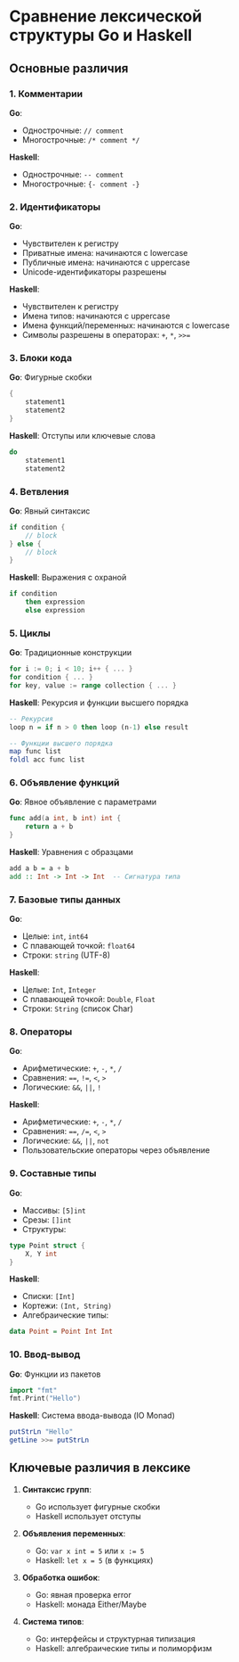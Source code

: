 # Сравнение лексической структуры Go и Haskell

## Основные различия

### 1. Комментарии
**Go**:
- Однострочные: `// comment`
- Многострочные: `/* comment */`

**Haskell**:
- Однострочные: `-- comment`
- Многострочные: `{- comment -}`

### 2. Идентификаторы
**Go**:
- Чувствителен к регистру
- Приватные имена: начинаются с lowercase
- Публичные имена: начинаются с uppercase
- Unicode-идентификаторы разрешены

**Haskell**:
- Чувствителен к регистру
- Имена типов: начинаются с uppercase
- Имена функций/переменных: начинаются с lowercase
- Символы разрешены в операторах: `+`, `*`, `>>=`

### 3. Блоки кода
**Go**: Фигурные скобки
```go
{
    statement1
    statement2
}
```

**Haskell**: Отступы или ключевые слова
```haskell
do
    statement1
    statement2
```

### 4. Ветвления
**Go**: Явный синтаксис
```go
if condition {
    // block
} else {
    // block
}
```

**Haskell**: Выражения с охраной
```haskell
if condition
    then expression
    else expression
```

### 5. Циклы
**Go**: Традиционные конструкции
```go
for i := 0; i < 10; i++ { ... }
for condition { ... }
for key, value := range collection { ... }
```

**Haskell**: Рекурсия и функции высшего порядка
```haskell
-- Рекурсия
loop n = if n > 0 then loop (n-1) else result

-- Функции высшего порядка
map func list
foldl acc func list
```

### 6. Объявление функций
**Go**: Явное объявление с параметрами
```go
func add(a int, b int) int {
    return a + b
}
```

**Haskell**: Уравнения с образцами
```haskell
add a b = a + b
add :: Int -> Int -> Int  -- Сигнатура типа
```

### 7. Базовые типы данных
**Go**:
- Целые: `int`, `int64`
- С плавающей точкой: `float64`
- Строки: `string` (UTF-8)

**Haskell**:
- Целые: `Int`, `Integer`
- С плавающей точкой: `Double`, `Float`
- Строки: `String` (список Char)

### 8. Операторы
**Go**:
- Арифметические: `+`, `-`, `*`, `/`
- Сравнения: `==`, `!=`, `<`, `>`
- Логические: `&&`, `||`, `!`

**Haskell**:
- Арифметические: `+`, `-`, `*`, `/`
- Сравнения: `==`, `/=`, `<`, `>`
- Логические: `&&`, `||`, `not`
- Пользовательские операторы через объявление

### 9. Составные типы
**Go**:
- Массивы: `[5]int`
- Срезы: `[]int`
- Структуры:
```go
type Point struct {
    X, Y int
}
```

**Haskell**:
- Списки: `[Int]`
- Кортежи: `(Int, String)`
- Алгебраические типы:
```haskell
data Point = Point Int Int
```

### 10. Ввод-вывод
**Go**: Функции из пакетов
```go
import "fmt"
fmt.Print("Hello")
```

**Haskell**: Система ввода-вывода (IO Monad)
```haskell
putStrLn "Hello"
getLine >>= putStrLn
```

## Ключевые различия в лексике
1. **Синтаксис групп**:
   - Go использует фигурные скобки
   - Haskell использует отступы

2. **Объявления переменных**:
   - Go: `var x int = 5` или `x := 5`
   - Haskell: `let x = 5` (в функциях)

3. **Обработка ошибок**:
   - Go: явная проверка error
   - Haskell: монада Either/Maybe

4. **Система типов**:
   - Go: интерфейсы и структурная типизация
   - Haskell: алгебраические типы и полиморфизм